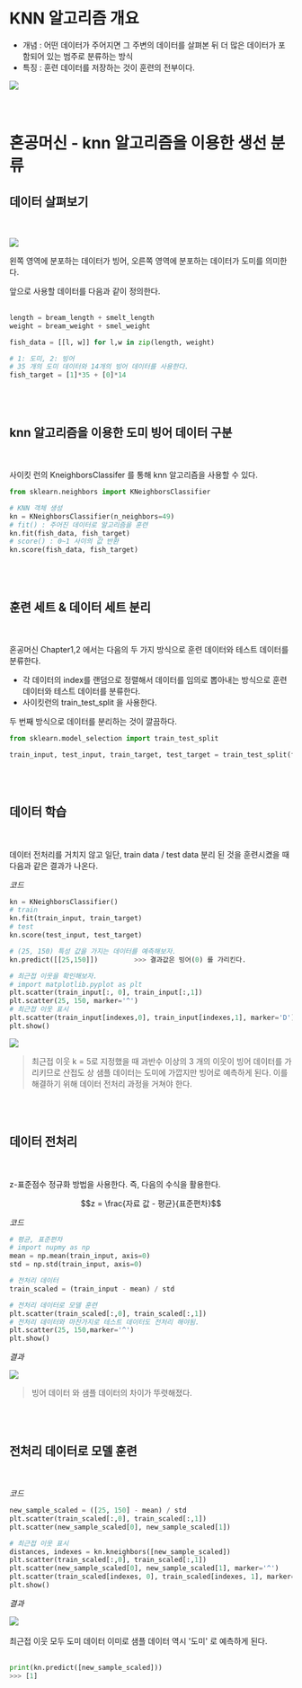 # KNN 알고리즘 개요

- 개념 : 어떤 데이터가 주어지면 그 주변의 데이터를 살펴본 뒤 더 많은 데이터가 포함되어 있는 범주로 분류하는 방식
- 특징 : 훈련 데이터를 저장하는 것이 훈련의 전부이다.

![](./images/2022-03-22-11-24-12.png)
<br/>
<br/>
</br>
# 혼공머신 - knn 알고리즘을 이용한 생선 분류

## **데이터 살펴보기**
<br/></br>
![](./images/2022-03-22-11-34-17.png)

왼쪽 영역에 분포하는 데이터가 빙어, 오른쪽 영역에 분포하는 데이터가 도미를 의미한다.

앞으로 사용할 데이터를 다음과 같이 정의한다.
<br/></br>
```python
length = bream_length + smelt_length
weight = bream_weight + smel_weight

fish_data = [[l, w]] for l,w in zip(length, weight)

# 1: 도미, 2: 빙어
# 35 개의 도미 데이터와 14개의 빙어 데이터를 사용한다.
fish_target = [1]*35 + [0]*14

```
<br/></br>
## knn 알고리즘을 이용한 도미 빙어 데이터 구분
<br/></br>
사이킷 런의 KneighborsClassifer 를 통해 knn 알고리즘을 사용할 수 있다.
```python
from sklearn.neighbors import KNeighborsClassifier

# KNN 객체 생성
kn = KNeighborsClassifier(n_neighbors=49)
# fit() : 주어진 데이터로 알고리즘을 훈련 
kn.fit(fish_data, fish_target)
# score() : 0~1 사이의 값 반환
kn.score(fish_data, fish_target)
```
<br/></br>
## **훈련 세트 & 데이터 세트 분리**
<br/></br>
혼공머신 Chapter1,2 에서는 다음의 두 가지 방식으로 훈련 데이터와 테스트 데이터를 분류한다.

- 각 데이터의 index를 랜덤으로 정렬해서 데이터를 임의로 뽑아내는 방식으로 훈련 데이터와 테스트 데이터를 분류한다.
- 사이킷런의 train_test_split 을 사용한다.

두 번째 방식으로 데이터를 분리하는 것이 깔끔하다.

```python
from sklearn.model_selection import train_test_split

train_input, test_input, train_target, test_target = train_test_split(fish_data,     fish_target, random_state = 42)
```
<br/></br>
## **데이터 학습**
<br/></br>
데이터 전처리를 거치지 않고 일단, train data / test data 분리 된 것을 훈련시켰을 때 다음과 같은 결과가 나온다.

*코드*
```python
kn = KNeighborsClassifier()
# train
kn.fit(train_input, train_target)
# test
kn.score(test_input, test_target)

# (25, 150) 특성 값을 가지는 데이터를 예측해보자.
kn.predict([[25,150]])         >>> 결과값은 빙어(0) 를 가리킨다.

# 최근접 이웃을 확인해보자.
# import matplotlib.pyplot as plt
plt.scatter(train_input[:, 0], train_input[:,1])
plt.scatter(25, 150, marker='^')
# 최근접 이웃 표시
plt.scatter(train_input[indexes,0], train_input[indexes,1], marker='D')
plt.show()
```

![](./images/2022-03-22-14-17-45.png)

> 최근접 이웃 k = 5로 지정했을 때 과반수 이상의 3 개의 이웃이 빙어 데이터를 가리키므로 산접도 상 샘플 데이터는 도미에 가깝지만 빙어로 예측하게 된다. 이를 해결하기 위해 데이터 전처리 과정을 거쳐야 한다.

<br/></br>

## **데이터 전처리**
<br/></br>
z-표준점수 정규화 방법을 사용한다. 즉, 다음의 수식을 활용한다.

$$z = \frac{자료 값 - 평균}{표준편차}$$

*코드*
```python
# 평균, 표준편차
# import nupmy as np
mean = np.mean(train_input, axis=0)
std = np.std(train_input, axis=0)

# 전처리 데이터
train_scaled = (train_input - mean) / std

# 전처리 데이터로 모델 훈련
plt.scatter(train_scaled[:,0], train_scaled[:,1])
# 전처리 데이터와 마찬가지로 테스트 데이터도 전처리 해야됨.
plt.scatter(25, 150,marker='^') 
plt.show()
```
*결과*

![](./images/2022-03-22-14-29-46.png)
> 빙어 데이터 와 샘플 데이터의 차이가 뚜렷해졌다. 

<br/></br>
## **전처리 데이터로 모델 훈련**
<br/></br>
*코드*
```python
new_sample_scaled = ([25, 150] - mean) / std
plt.scatter(train_scaled[:,0], train_scaled[:,1])
plt.scatter(new_sample_scaled[0], new_sample_scaled[1])

# 최근접 이웃 표시
distances, indexes = kn.kneighbors([new_sample_scaled])
plt.scatter(train_scaled[:,0], train_scaled[:,1])
plt.scatter(new_sample_scaled[0], new_sample_scaled[1], marker='^')
plt.scatter(train_scaled[indexes, 0], train_scaled[indexes, 1], marker='D')
plt.show()

```

*결과*

![](./images/2022-03-22-14-34-34.png)
<br/></br>
최근접 이웃 모두 도미 데이터 이미로 샘플 데이터 역시 '도미' 로 예측하게 된다.
<br/></br>
```python
print(kn.predict([new_sample_scaled]))
>>> [1]
```
